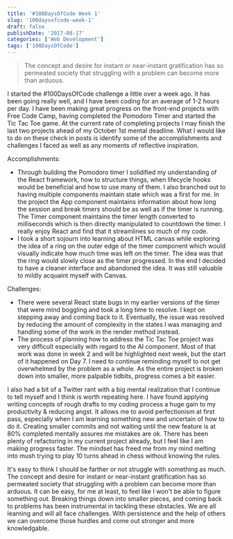 ```yaml
---
title: '#100DaysOfCode Week 1'
slug: '100daysofcode-week-1'
draft: false
publishDate: '2017-08-17'
categories: ['Web Development']
tags: ['100DaysOfCode']
---
```

> The concept and desire for instant or near-instant gratification has so permeated society that struggling with a problem can become more than arduous.

I started the #100DaysOfCode challenge a little over a week ago. It has been going really well, and I have been coding for an average of 1-2 hours per day. I have been making great progress on the front-end projects with Free Code Camp, having completed the Pomodoro Timer and started the Tic Tac Toe game. At the current rate of completing projects I may finish the last two projects ahead of my October 1st mental deadline. What I would like to do on these check in posts is identify some of the accomplishments and challenges I faced as well as any moments of reflective inspiration.

Accomplishments:

* Through building the Pomodoro timer I solidified my understanding of the React framework, how to structure things, when lifecycle hooks would be beneficial and how to use many of them. I also branched out to having multiple components maintain state which was a first for me. In the project the App component maintains information about how long the session and break timers should be as well as if the timer is running. The Timer component maintains the timer length converted to milliseconds which is then directly manipulated to countdown the timer. I really enjoy React and find that it streamlines so much of my code.
* I took a short sojourn into learning about HTML canvas while exploring the idea of a ring on the outer edge of the timer component which would visually indicate how much time was left on the timer. The idea was that the ring would slowly close as the timer progressed. In the end I decided to have a cleaner interface and abandoned the idea. It was still valuable to mildly acquaint myself with Canvas.

Challenges:

* There were several React state bugs in my earlier versions of the timer that were mind boggling and took a long time to resolve. I kept on stepping away and coming back to it. Eventually, the issue was resolved by reducing the amount of complexity in the states I was managing and handling some of the work in the render method instead.
* The process of planning how to address the Tic Tac Toe project was very difficult especially with regard to the AI component. Most of that work was done in week 2 and will be highlighted next week, but the start of it happened on Day 7. I need to continue reminding myself to not get overwhelmed by the problem as a whole. As the entire project is broken down into smaller, more palpable tidbits, progress comes a bit easier.

I also had a bit of a Twitter rant with a big mental realization that I continue to tell myself and I think is worth repeating here. I have found applying writing concepts of rough drafts to my coding process a huge gain to my productivity & reducing angst. It allows me to avoid perfectionism at first pass, especially when I am learning something new and uncertain of how to do it. Creating smaller commits and not waiting until the new feature is at 80% completed mentally assures me mistakes are ok. There has been plenty of refactoring in my current project already, but I feel like I am making progress faster. The mindset has freed me from my mind melting into mush trying to play 10 turns ahead in chess without knowing the rules.

It's easy to think I should be farther or not struggle with something as much. The concept and desire for instant or near-instant gratification has so permeated society that struggling with a problem can become more than arduous. It can be easy, for me at least, to feel like I won't be able to figure something out. Breaking things down into smaller pieces, and coming back to problems has been instrumental in tackling these obstacles. We are all learning and will all face challenges. With persistence and the help of others we can overcome those hurdles and come out stronger and more knowledgable.

